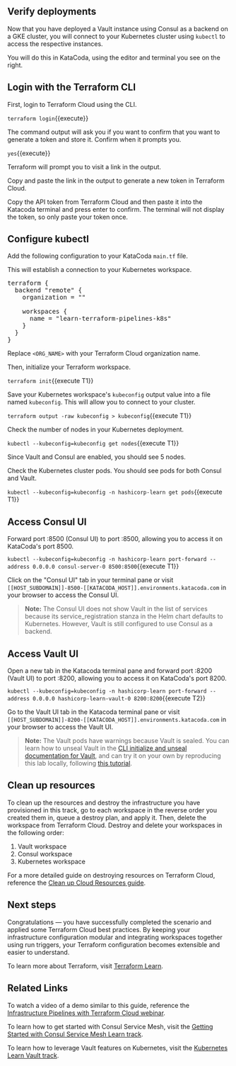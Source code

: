 ## Verify deployments

Now that you have deployed a Vault instance using Consul as a backend on a GKE cluster, you will connect to your Kubernetes cluster using `kubectl` to access the respective instances.

You will do this in KataCoda, using the editor and terminal you see on the right.

## Login with the Terraform CLI

First, login to Terraform Cloud using the CLI.

`terraform login`{{execute}} 

The command output will ask you if you want to confirm that you want to generate a token and store it. Confirm when it prompts you.

`yes`{{execute}} 

Terraform will prompt you to visit a link in the output.

Copy and paste the link in the output to generate a new token in Terraform Cloud. 

Copy the API token from Terraform Cloud and then paste it into the Katacoda terminal and press enter to confirm. The terminal will not display the token, so only paste your token once.

## Configure kubectl

Add the following configuration to your KataCoda `main.tf` file.

This will establish a connection to your Kubernetes workspace. 

<pre class="file" data-filename="main.tf" data-target="replace">
terraform {
  backend "remote" {
    organization = "<ORG_NAME>"

    workspaces {
      name = "learn-terraform-pipelines-k8s"
    }
  }
}
</pre>

Replace `<ORG_NAME>` with your Terraform Cloud organization name.

Then, initialize your Terraform workspace.

`terraform init`{{execute T1}} 

Save your Kubernetes workspace's `kubeconfig` output value into a file named `kubeconfig`. This will allow you to connect to your cluster.

`terraform output -raw kubeconfig > kubeconfig`{{execute T1}}

Check the number of nodes in your Kubernetes deployment.

`kubectl --kubeconfig=kubeconfig get nodes`{{execute T1}} 

Since Vault and Consul are enabled, you should see 5 nodes.

Check the Kubernetes cluster pods. You should see pods for both Consul and Vault.

`kubectl --kubeconfig=kubeconfig -n hashicorp-learn get pods`{{execute T1}} 

## Access Consul UI

Forward port :8500 (Consul UI) to port :8500, allowing you to access it on KataCoda's port 8500.

`kubectl --kubeconfig=kubeconfig -n hashicorp-learn port-forward --address 0.0.0.0 consul-server-0 8500:8500`{{execute T1}} 

Click on the "Consul UI" tab in your terminal pane or visit `[[HOST_SUBDOMAIN]]-8500-[[KATACODA_HOST]].environments.katacoda.com` in your browser to access the Consul UI.

> **Note:** The Consul UI does not show Vault in the list of services because its service_registration stanza in the Helm chart defaults to Kubernetes. However, Vault is still configured to use Consul as a backend.

## Access Vault UI

Open a new tab in the Katacoda terminal pane and forward port :8200 (Vault UI) to port :8200, allowing you to access it on KataCoda's port 8200.

`kubectl --kubeconfig=kubeconfig -n hashicorp-learn port-forward --address 0.0.0.0 hashicorp-learn-vault-0 8200:8200`{{execute T2}}

Go to the Vault UI tab in the Katacoda terminal pane or visit `[[HOST_SUBDOMAIN]]-8200-[[KATACODA_HOST]].environments.katacoda.com` in your browser to access the Vault UI.

> **Note:** The Vault pods have warnings because Vault is sealed. You can learn how to unseal Vault in the [CLI initialize and unseal documentation for Vault](https://www.vaultproject.io/docs/platform/k8s/helm/run#initialize-and-unseal-vault), and can try it on your own by reproducing this lab locally, following [this tutorial](https://learn.hashicorp.com/terraform/kubernetes/consul-vault-kubernetes-run-triggers).

## Clean up resources

To clean up the resources and destroy the infrastructure you have provisioned in this track, go to each workspace in the reverse order you created them in, queue a destroy plan, and apply it. Then, delete the workspace from Terraform Cloud. Destroy and delete your workspaces in the following order:

1. Vault workspace
1. Consul workspace
1. Kubernetes workspace

For a more detailed guide on destroying resources on Terraform Cloud, reference the [Clean up Cloud Resources guide](https://learn.hashicorp.com/terraform/cloud-gettingstarted/tfc_cleanup).

## Next steps

Congratulations — you have successfully completed the scenario and applied some Terraform Cloud best practices. By keeping your infrastructure configuration modular and integrating workspaces together using run triggers, your Terraform configuration becomes extensible and easier to understand.

To learn more about Terraform, visit [Terraform Learn](https://learn.hashicorp.com/terraform).

## Related Links

To watch a video of a demo similar to this guide, reference the [Infrastructure Pipelines with Terraform Cloud webinar](https://www.hashicorp.com/resources/infrastructure-pipelines-with-terraform-cloud/).

To learn how to get started with Consul Service Mesh, visit the [Getting Started with Consul Service Mesh Learn track](https://learn.hashicorp.com/consul?track=gs-consul-service-mesh#gs-consul-service-mesh).

To learn how to leverage Vault features on Kubernetes, visit the [Kubernetes Learn Vault track](https://learn.hashicorp.com/vault?track=kubernetes#kubernetes).
